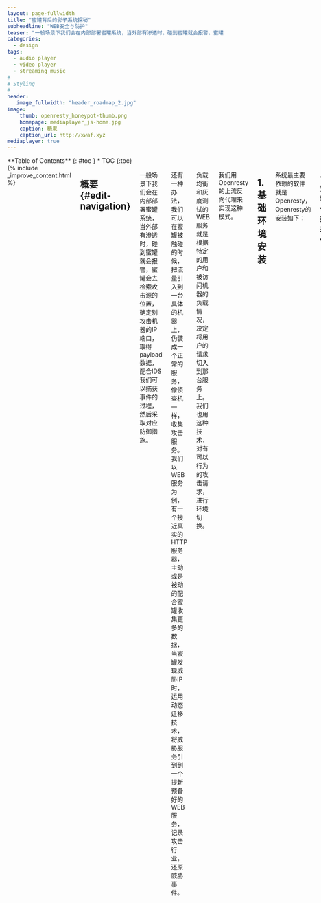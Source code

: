 ```yaml
---
layout: page-fullwidth
title: "蜜罐背后的影子系统探秘"
subheadline: "WEB安全与防护"
teaser: "一般场景下我们会在内部部署蜜罐系统，当外部有渗透时，碰到蜜罐就会报警，蜜罐会去检索攻击源的位置，确定别攻击机器的IP端口，取得payload数据，配合IDS我们可以捕获事件的过程，然后采取对应防御措施。"
categories:
  - design
tags:
  - audio player
  - video player
  - streaming music
#
# Styling
#
header: 
   image_fullwidth: "header_roadmap_2.jpg"
image:          
    thumb: openresty_honeypot-thumb.png
    homepage: mediaplayer_js-home.jpg
    caption: 糖果
    caption_url: http://xwaf.xyz
mediaplayer: true
---
```



<div class="row">
<div class="medium-4 medium-push-8 columns" markdown="1">
<div class="panel radius" markdown="1">
**Table of Contents**
{: #toc }
*  TOC
{:toc}
</div>
</div><!-- /.medium-4.columns -->


<div class="medium-8 medium-pull-4 columns" markdown="1">
{% include _improve_content.html %}

## 概要   {#edit-navigation}
    


一般场景下我们会在内部部署蜜罐系统，当外部有渗透时，碰到蜜罐就会报警，蜜罐会去检索攻击源的位置，确定别攻击机器的IP端口，取得payload数据，配合IDS我们可以捕获事件的过程，然后采取对应防御措施。

还有一种办法，我们可以在蜜罐被触碰的时候，把流量引入到一台具体的机器上，伪装成一个正常的服务，像侦查机一样，收集攻击服务。我们以WEB服务为例，有一个接近真实的HTTP服务器，主动或是被动的配合蜜罐收集更多的数据，当蜜罐发现威胁IP时，运用动态迁移技术，将威胁服务引到到一个提新预备好的WEB服务，记录攻击行业，还原威胁事件。

负载均衡和灰度测试的WEB服务就是根据特定的用户和被访问机器的负载情况，决定将用户的请求切入到那台服务上。我们也用这种技术， 对有可以行为的攻击请求，进行环境切换。

我们用Openresty的上流反向代理来实现这种模式。

## 1.基础环境安装

系统最主要依赖的软件就是Openresty，Openresty的安装如下：

### 1.1 安装依赖软件




```
sudo apt-get install libreadline-dev
sudo apt-get install libncurses5-dev
sudo apt-get install perl
sudo apt-get install make
sudo apt-get install build-essential
sudo apt-get install luasec
sudo apt-get install openssl
sudo apt-get install libssl-dev
```

### 1.2 下载Openresty


```
wget https://openresty.org/download/openresty-1.11.2.2.tar.gz
tar xzvf ngx_openresty-1.11.2.2.tar.gz
```

### 1.3 安装Openresty

```
cd xzvf ngx_openresty-1.11.2.2
./configure
make
make install
```

### 1.4 配置Openresty

```
export PATH=/usr/local/openresty/nginx/sbin:$PATH 
nginx -v
```


## 2. 首先我们用Openresty、Lua快速构建一个WEB服务

### 2.1 安装一个演示用的Lua Web框架，名叫blues

```
git clone https://github.com/shengnoah/blues.git
cd blues
sudo sh install.sh
```

### 2.2 创建一个openresty web项目

```
hi new ghost
```

### 2.3 配置web服务

```
#generated by `web framework blues`
# user www www;
pid tmp/dev-nginx.pid;
# This number should be at maxium the number of CPU on the server

worker_processes 4;
events {
    # Number of connections per worker
    worker_connections 4096;
}

http {
    # use sendfile
    #sendfile on;
    # include #NGX_PATH/conf/mime.types;
    # framework initialization
    lua_package_path "./app/?.lua;/usr/local/hi/fw/?.lua;/usr/local/hi/libs/moon/?.lua;./?.lua;/usr/local/hi/?.lua;/usr/local/hi/?/init.lua;;";
    lua_package_cpath "./app/library/?.so;/usr/local/hi/fw/?.so;/usr/local/hi/libs/moon/?.so;/usr/local/hi/?.so;;";
    lua_code_cache off;
    #LUA_SHARED_DICT
    lua_shared_dict g_waf 10m;
    
    upstream backend {
        server 0.0.0.0;
        balancer_by_lua_block {
            require "balancer"
        }
    }

    

    server {
        listen 8082;
        location /{
            content_by_lua '
                ngx.say("candylab.net 8082")
            ';
        }
    }

    server {
        listen 8083;
            location /{
                content_by_lua '
                    ngx.say("candylab.net 8083")
            ';
        }
    }

    server {
        # List port
        listen 8888;

        #set $template_root '';

        location / {
            proxy_pass http://backend;
        }

        access_by_lua '
            local blues = require "app"
            blues:run()
        ';

        location /static {
            alias ./app/static; #app/static;
        }
     

        # Error log
        error_log logs/dev-error.log;
    }
}

```

## 3. 实现影子系统切换逻辑

我们创建了3个监听服务,端口分别是8888、8082、8083，8888是主代理服务，当请求过来时，判断当前的请求IP是否被识别出蜜罐、IDS发现的威胁IP。

我们主要通过在by_balancer阶段对访问者的IP与蜜罐的威胁情报进行碰撞，发现当前访问的IP在封禁列表里，就直接将这个用户请求切换到影子系统。

然后我们在影子系统里手机这个用户的情报。

### 3.1 服务切换逻辑


```lua
local balancer = require "ngx.balancer"
local buffer = require "buffer"
local iplist = buffer.gett("blockip_list")
local c_ip = ngx.var.remote_addr
local flg = 1
for k,v in pairs(iplist) do
    ngx.log(ngx.ERR, "block_ip=", v)
    if v == c_ip then
        flg =2
        break
    end
end

local port = {8082, 8083}
local backend = ""
ngx.log(ngx.ERR, "flg=", flg)
backend = port[flg]
ngx.log(ngx.ERR, "backend=", backend)
local ok, err = balancer.set_current_peer("127.0.0.1", backend)
if not ok then
    ngx.log(ngx.ERR, "failed to set the current peer: ", err)
    return ngx.exit(500)
end

ngx.log(ngx.DEBUG, "current peer ", backend)
```

### 3.2 黑名单维护逻辑

一般创建一个nginx项目，需要手动创建目录和配置文件，我们通过blues框架简单的就创建一个APP，blues实现了比较基础的库，比主说路由，JSON处理等库。这样一来，实现一个的封禁IP的存储逻辑就很简单了。



```lua
local bjson = require "utils.bjson"
local app = require "blues"

app:get("/blues", function(self)
    return "blues"
end)

app:get("/json", function(self)
    local t = bjson.decode(self.req.body)
    return t
end)

app:get("/setlist", function(self)
    local buffer = require "buffer"
    local t = bjson.decode(self.req.body)
    buffer.sett("blockip_list", t)
    return "done !"

end)

app:get("/getlist", function(self)
    local buffer = require "buffer"
    local iplist = buffer.gett("blockip_list")
    for k,v in pairs(iplist) do
        ngx.say(v)
    end
end)

return app
```

## 4. 模拟攻击访问

### 4.1 原理流程图

![](http://image.3001.net/images/20170918/15057230877735.png!small)


蜜罐背后的影子系统

我们测试通过一个REST接口，在共享的字典里加入一个封禁的IP,这个IP的主要来源就是蜜罐报警给出的，我们通过一个人为的REST设定时你要测试的IP，最直接的测试，就是从日志里选出一个IP，比如“10.236.66.29”，当发现有这个来了，就直接把请求引入到8083这个服务，而如果正常的用户IP是不会加上封禁列表里。

我们直接给8888服务发送一个REST请求，通过Blues框架提供的的功能，记入到封禁列表里。

为了简单演示，我们的upstream使用的是同一台机器，但真的影子系统，需要把影子系统直接变为别的机器会是docker，或是docker套docker,docker里用openresty放影子系统。

### 4.2 封禁IP

#### 4.2.1 我们通过setlist接口添加模拟封禁IP

```
curl -X GET http://0.0.0.0:8888/setlist -d '{"1":"xx.xxx.69.84"}'
```

#### 4.2.2 显示封禁列表

通过getlist，显示当前系统内的封禁IP列表。



![蜜罐背后的影子系统](http://image.3001.net/images/20170918/15057226506079.png!small)

#### 4.2.3 验证是否切换到影子系统

![蜜罐背后的影子系统](http://image.3001.net/images/20170918/15057226646774.png!small)

国为xx.xxx.69.84是客户端IP，当再次访问时，请求就被引导到影子系统 8083端口服务上了。

### 4.3 解禁IP

#### 4.3.1 通过setlist接口重置封禁IP

```
curl -X GET http://0.0.0.0:8888/setlist -d '{"1":"xx.xxx.69.85"}'
```

#### 4.3.2 显示封禁列表

![蜜罐背后的影子系统](http://image.3001.net/images/20170918/15057226819970.png!small)

#### 4.3.3 验证是否切换到影子系统

![蜜罐背后的影子系统](http://image.3001.net/images/20170918/15057226895967.png!small)

我们可以看到，当封禁列表里IP与当前测试客户端的IP不匹配时，用户会引导到正常的服务端口上，不会再被引入的影子系统。

![蜜罐背后的影子系统](http://image.3001.net/images/20170918/15057226973710.png!small)

### 4.4 存储攻击行为日志到syslog服务器

用户的请求数据在Openrsety的日志中都可以看到，可以在Openresty里，直接配置把日志发送到远端的syslog服务器上,只要在配置文件里加入下面的代就可以：


```lua
log_by_lua '
    local logger = require "resty.logger.socket"
    ngx.log(ngx.ERR, "Test Syslog: ", "call")
    if not logger.initted() then
        local ok, err = logger.init {
            host="127.0.0.1",
            port=810,
            sock_type="udp",
            flush_limit = 1,
        }

        if not ok then
            ngx.log(ngx.ERR, "failed to initialize the logger: ", err)
            return
        end

    end

    -- construct the custom access log message in
    -- the Lua variable "msg"
    local bytes, err = logger.log("test")

    if err then
        ngx.log(ngx.ERR, "failed to log message: ", err)
        return
    end
';
```


而具体要传入什么数据到syslog服务器都是可以定制的，下面具几个常字段的例子：


```lua
-- construct the custom access log message 
local url = ngx.var.uri
local method = ngx.req.get_method()
local headers = ngx.req.raw_header(true)
local params_var = ngx.req.get_uri_args()
local client_ip = ngx.var.remote_addr
local body_var = ngx.req.get_post_args()
local user_agent = ngx.req.get_headers()["User-Agent"]
local referer = ngx.req.get_headers()["Referer"]
local cookies = ngx.req.get_headers()["Cookie"]
```

### 4.5 把Openresty代理部署到Docker上

#### 4.5.1 拉取较新版本的docker

```
docker pull openresty/openresty:1.9.15.1-trusty
```

#### 4.5.2 本地端口映射

```
#!/usr/bin/env bash
docker run -d --name="nginx" -p 8080:80 -v $PWD/config/nginx.conf:/usr/local/openresty/nginx/conf/nginx.conf:ro -v $PWD/logs:/usr/local/openresty/nginx/logs openresty/openresty:1.9.15.1-trusty
```

#### 4.5.3 极简化配置

```lua
worker_processes  1;
error_log logs/error.log;
events {
    worker_connections 1024;
}

http {
    server {
        listen 80;
        location / {
            default_type text/html;
            content_by_lua '
                ngx.say("<p>candylab.net</p>")
            ';
        }
    }
}
```

#### 4.5.4  停止docker服务

```
#!/usr/bin/env bash
docker kill nginx && docker rm nginx
```

#### 4.5.5  提交docker

```
docker commit xxxxxxx  candylab/openrestytest
docker push candylab/openrestytest
```


之后可以实践将各种影子系统放到docker里。

## 5. 总结

这个影子系统只是做了web方式的系统，如果用户的请求不是http请求，我们也可以做出相应的影子系统，限于篇幅就介绍7层的影子，之后还会介绍tcp协议的影子系统的思路，本文代码只是说明逻辑思路流程，具体功能丰富，还要后续自己润色，关于用Openresty搭建web服务的更细节的内容，请参考资料中的连接。


## 6.资料

Openresty以及Blues框架的下载的位置是：

https://www.openresty.org

https://github.com/shengnoah/blues.git

http://openresty-reference.readthedocs.io/en/latest/

https://www.openresty.com.cn



[原文链接](http://www.freebuf.com/articles/web/147892.html)

</div><!-- /.medium-8.columns -->





